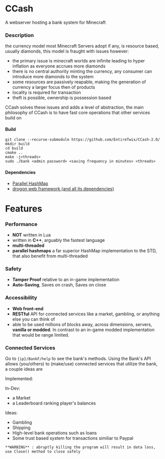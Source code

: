 # CCash 

A webserver hosting a bank system for Minecraft

### Description

the currency model most Minecraft Servers adopt if any, is resource based, usually diamonds, this model is fraught with issues however:

- the primary issue is minecraft worlds are infinite leading to hyper inflation as everyone accrues more diamonds
- there is no central authority minting the currency, any consumer can introduce more diamonds to the system
- some resources are passively reapable, making the generation of currency a larger focus then of products
- locality is required for transaction
- theft is possible, ownership is possession based

CCash solves these issues and adds a level of abstraction, the main philosophy of CCash is to have fast core operations that other services build on

#### Build

```
git clone --recurse-submodule https://github.com/EntireTwix/CCash-2.0/
mkdir build
cd build
cmake ..
make -j<threads>
sudo ./bank <admin password> <saving frequency in minutes> <threads>
```

#### Dependencies

- [Parallel HashMap](https://github.com/greg7mdp/parallel-hashmap/tree/master)
- [drogon web framework (and all its dependencies)](https://github.com/an-tao/drogon/tree/master)

# Features

### Performance

- **NOT** written in Lua
- written in **C++**, arguably the fastest language
- **multi-threaded**
- **parallel hashmaps** a far superior HashMap implementation to the STD, that also benefit from multi-threaded

### Safety

- **Tamper Proof** relative to an in-game implementation
- **Auto-Saving**, Saves on crash, Saves on close

### Accessibility

- **Web front-end**
- **RESTful** API for connected services like a market, gambling, or anything else you can think of
- able to be used millions of blocks away, across dimensions, servers, **vanilla or modded**. In contrast to an in-game modded implementation that would be range limited.

### Connected Services

Go to `{ip}/BankF/help` to see the bank's methods. Using the Bank's API allows (you/others) to (make/use) connected services that utilize the bank, a couple ideas are

Implemented:

In-Dev:
- a Market
- a Leaderboard ranking player's balances

Ideas:

- Gambling
- Shipping
- High-level bank operations such as loans
- Some trust based system for transactions similiar to Paypal

`**WARNING** : abruptly killing the program will result in data loss, use Close() method to close safely`
